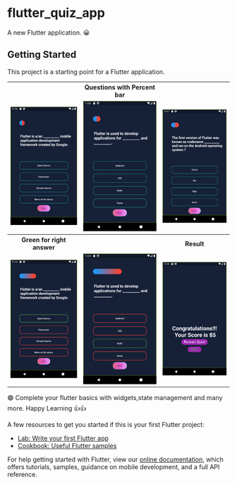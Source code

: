 # flutter_quiz_app

A new Flutter application. :grinning: 

## Getting Started

This project is a starting point for a Flutter application.

 <table style="width:100%">
  <tr>
    <th></th>
    <th>Questions with Percent bar</th>
    <th></th>
  </tr>
  <tr>
    <td><img src='Screenshots/flutter_05.png'></td>
    <td><img src='Screenshots/flutter_06.png'></td>
    <td><img src='Screenshots/flutter_07.png'></td>
  </tr>
  <tr>
    <th>Green for right answer</th>
    <th></th>
    <th>Result</th>
  </tr>
  <tr>
    <td><img src='Screenshots/flutter_02.png'></td>
    <td><img src='Screenshots/flutter_03.png'></td>
    <td><img src='Screenshots/flutter_04.png'></td>
  </tr>
</table> 

:green_circle: Complete your flutter basics with widgets,state management and many more.
              Happy Learning :+1::thumbsup:

A few resources to get you started if this is your first Flutter project:

- [Lab: Write your first Flutter app](https://flutter.dev/docs/get-started/codelab)
- [Cookbook: Useful Flutter samples](https://flutter.dev/docs/cookbook)

For help getting started with Flutter, view our
[online documentation](https://flutter.dev/docs), which offers tutorials,
samples, guidance on mobile development, and a full API reference.

